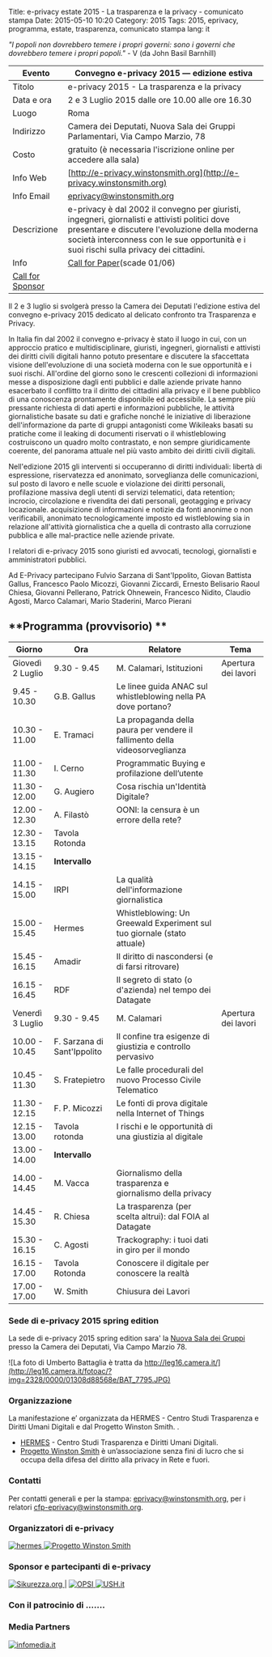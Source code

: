 Title: e-privacy estate 2015 - La trasparenza e la privacy - comunicato stampa
Date: 2015-05-10 10:20
Category: 2015
Tags: 2015, eprivacy, programma, estate, trasparenza, comunicato stampa
lang: it

_"I popoli non dovrebbero temere i propri governi: sono i governi che dovrebbero temere i propri popoli."_ - V (da John Basil Barnhill)


Evento | Convegno e-privacy 2015 — edizione estiva
--- | ---
Titolo |  e-privacy 2015 - La trasparenza e la privacy
Data e ora| 2 e 3 Luglio 2015 dalle ore 10.00 alle ore 16.30
Luogo| Roma
Indirizzo| Camera dei Deputati, Nuova Sala dei Gruppi Parlamentari, Via Campo Marzio, 78
Costo| gratuito (è necessaria l'iscrizione online per accedere alla sala)
Info Web| [http://e-privacy.winstonsmith.org](http://e-privacy.winstonsmith.org)
Info Email| [eprivacy@winstonsmith.org](mailto:eprivacy@winstonsmith.org)
Descrizione| e-privacy è dal 2002 il convegno per giuristi, ingegneri, giornalisti e attivisti politici dove presentare e discutere l'evoluzione della moderna società interconness con le sue opportunità e i suoi rischi sulla privacy dei cittadini.
Info |[Call for Paper](/e-privacy-estate-2015-la-trasparenza-e-la-privacy.html)(scade 01/06)
| [Call for Sponsor](http://localhost:8000/e-privacy-estate-2015-la-trasparenza-e-la-privacy-call-for-sponsorship.html)

Il 2 e 3 luglio si svolgerà presso la Camera dei Deputati l'edizione estiva del convegno e-privacy 2015 dedicato al delicato confronto tra Trasparenza e Privacy. 

In Italia fin dal 2002 il convegno e-privacy è stato il luogo in cui,
con un approccio pratico e multidisciplinare, giuristi, ingegneri,
giornalisti e attivisti dei diritti civili digitali hanno potuto
presentare e discutere la sfaccettata visione dell'evoluzione di una
società moderna con le sue opportunità e i suoi rischi. All'ordine del
giorno sono le crescenti collezioni di informazioni messe a
disposizione dagli enti pubblici e dalle aziende private hanno
esacerbato il conflitto tra il diritto dei cittadini alla privacy e il
bene pubblico di una conoscenza prontamente disponibile ed
accessibile. La sempre più pressante richiesta di dati aperti e
informazioni pubbliche, le attività giornalistiche basate su dati e
grafiche nonché le iniziative di liberazione dell'informazione da
parte di gruppi antagonisti come Wikileaks basati su pratiche come il
leaking di documenti riservati o il whistleblowing costruiscono un
quadro molto contrastato, e non sempre giuridicamente coerente, del
panorama attuale nel più vasto ambito dei diritti civili digitali.

Nell'edizione 2015 gli interventi si occuperanno di diritti
individuali: libertà di espressione, riservatezza ed anonimato,
sorveglianza delle comunicazioni, sul posto di lavoro e nelle scuole e
violazione dei diritti personali, profilazione massiva degli utenti di
servizi telematici, data retention; incrocio, circolazione e rivendita
dei dati personali, geotagging e privacy locazionale. acquisizione di
informazioni e notizie da fonti anonime o non verificabili, anonimato
tecnologicamente imposto ed wistleblowing sia in relazione
all'attività giornalistica che a quella di contrasto alla corruzione
pubblica e alle mal-practice nelle aziende private.

I relatori di e-privacy 2015 sono giuristi ed avvocati, tecnologi,
giornalisti e amministratori pubblici.

Ad E-Privacy partecipano Fulvio Sarzana di Sant'Ippolito, Giovan
Battista Gallus, Francesco Paolo Micozzi, Giovanni Ziccardi, Ernesto
Belisario Raoul Chiesa, Giovanni Pellerano, Patrick Ohnewein,
Francesco Nidito, Claudio Agosti, Marco Calamari, Mario Staderini,
Marco Pierani

## **Programma (provvisorio) **

**Giorno** | **Ora** | **Relatore** | **Tema**
--- | --- | --- | ---
Giovedì 2 Luglio | 9.30 - 9.45 | M. Calamari, Istituzioni | Apertura dei lavori
| 9.45 - 10.30 | G.B. Gallus | Le linee guida ANAC sul whistleblowing nella PA dove portano?
| 10.30 - 11.00 | E. Tramaci | La propaganda della paura per vendere il fallimento della videosorveglianza
| 11.00 - 11.30 | I. Cerno | Programmatic Buying e profilazione dell’utente 
| 11.30 - 12.00 | G. Augiero | Cosa rischia un'Identità Digitale?
| 12.00 - 12.30 | A. Filastò | OONI: la censura è un errore della rete?
| 12.30 - 13.15 | Tavola Rotonda | 
| 13.15 - 14.15 | **Intervallo**
| 14.15 - 15.00 | IRPI | La qualità dell'informazione giornalistica
| 15.00 - 15.45 | Hermes | Whistleblowing: Un Greewald Experiment sul tuo giornale (stato attuale)
| 15.45 - 16.15 | Amadir | Il diritto di nascondersi (e di farsi ritrovare)
| 16.15 - 16.45 | RDF | Il segreto di stato (o d'azienda) nel tempo dei Datagate
Venerdì 3 Luglio | 9.30 - 9.45 | M. Calamari | Apertura dei lavori
 | 10.00 - 10.45 | F. Sarzana di Sant'Ippolito | Il confine tra esigenze di giustizia e controllo pervasivo
 | 10.45 - 11.30 | S. Fratepietro | Le falle procedurali del nuovo Processo Civile Telematico
 | 11.30 - 12.15 | F. P. Micozzi | Le fonti di prova digitale nella Internet of Things
 | 12.15 - 13.00 | Tavola rotonda | I rischi e le opportunità di una giustizia al  digitale
 | 13.00 - 14.00 | **Intervallo**
 | 14.00 - 14.45 | M. Vacca  | Giornalismo della trasparenza e giornalismo della privacy 
 | 14.45 - 15.30 | R. Chiesa | La trasparenza (per scelta altrui): dal FOIA al Datagate
 | 15.30 - 16.15 | C. Agosti | Trackography: i tuoi  dati in giro per il mondo
 | 16.15 - 17.00 | Tavola Rotonda | Conoscere il digitale per conoscere la realtà
 | 17.00 - 17.00 | W. Smith | Chiusura dei Lavori

### Sede di e-privacy 2015 spring edition


La sede di e-privacy 2015 spring edition sara' la
[ Nuova Sala dei Gruppi ](http://leg16.camera.it/585?raccolta=1082&rcgrp=Altri+Palazzi&Altri+Palazzi+%2F+Palazzo+dei+Gruppi+)
presso la Camera dei Deputati, Via Campo Marzio 78.

![La foto di Umberto Battaglia è tratta da http://leg16.camera.it/](http://leg16.camera.it/fotoac/?img=2328/0000/01308d88568e/BAT_7795.JPG)

### Organizzazione

La manifestazione e’ organizzata da HERMES - Centro Studi Trasparenza
e Diritti Umani Digitali e dal Progetto Winston Smith. .

 - [HERMES](http://logioshermes.org/) - Centro Studi Trasparenza e Diritti Umani Digitali.
 - [Progetto Winston Smith](http://pws.winstonsmith.org/) è un’associazione senza fini di lucro che si occupa della difesa del diritto alla privacy in Rete e fuori.

### Contatti

Per contatti generali e per la stampa:
[eprivacy@winstonsmith.org](mailto:eprivacy@winstonsmith.org), per i
relatori
[cfp-eprivacy@winstonsmith.org](mailto:cfp-eprivacy@winstonsmith.org).

### Organizzatori di e-privacy

[ ![hermes]({filename}/images/logo/hermes.png)
](http://www.logioshermes.org)
[ ![Progetto Winston Smith]({filename}/images/logo/pws.png)
](http://pws.winstonsmith.org)

### Sponsor e partecipanti di e-privacy

[ ![Sikurezza.org]({filename}/images/logo/sikurezza.gif)
](http://www.sikurezza.org) |
[ ![OPSI]({filename}/images/logo/opsi.jpg) ](http://opsi.aipnet.it/)
[ ![USH.it]({filename}/images/logo/ush.jpg) ](http://www.ush.it)

### Con il patrocinio di .......


### Media Partners
[ ![infomedia.it]({filename}/images/logo/infomedia.png)  ](http://www.infomedia.it) 
